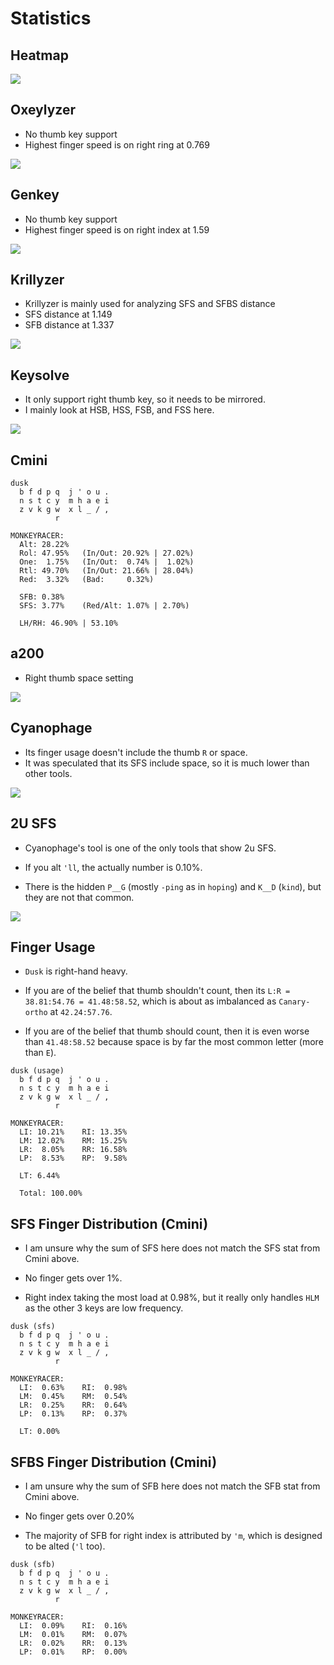 # Statistics

<!-- toc -->

## Heatmap
![](heatmap.png)

## Oxeylyzer
- No thumb key support
- Highest finger speed is on right ring at 0.769

![](oxey.png)

## Genkey
- No thumb key support
- Highest finger speed is on right index at 1.59

![](genkey.png)

## Krillyzer
- Krillyzer is mainly used for analyzing SFS and SFBS distance
- SFS distance at 1.149
- SFB distance at 1.337

![](krillyzer.png)

## Keysolve
- It only support right thumb key, so it needs to be mirrored.
- I mainly look at HSB, HSS, FSB, and FSS here.

![](keysolve.png)

## Cmini
```
dusk
  b f d p q  j ' o u .
  n s t c y  m h a e i
  z v k g w  x l _ / ,
          r                 

MONKEYRACER:
  Alt: 28.22%
  Rol: 47.95%   (In/Out: 20.92% | 27.02%)
  One:  1.75%   (In/Out:  0.74% |  1.02%)
  Rtl: 49.70%   (In/Out: 21.66% | 28.04%)
  Red:  3.32%   (Bad:     0.32%)

  SFB: 0.38%
  SFS: 3.77%    (Red/Alt: 1.07% | 2.70%)

  LH/RH: 46.90% | 53.10%
```

## a200
- Right thumb space setting

![](a200.png)

## Cyanophage
- Its finger usage doesn't include the thumb `R` or space.
- It was speculated that its SFS include space, so it is much lower than other tools.

![](cyan.png)

## 2U SFS
- Cyanophage's tool is one of the only tools that show 2u SFS.

- If you alt `'ll`, the actually number is 0.10%.

- There is the hidden `P__G` (mostly `-ping` as in `hoping`) and `K__D` (`kind`), but they are not that common.

![](2u.png)

## Finger Usage
- `Dusk` is right-hand heavy.

- If you are of the belief that thumb shouldn't count, then its `L:R = 38.81:54.76 = 41.48:58.52`, which is about as imbalanced as `Canary-ortho` at `42.24:57.76`.

- If you are of the belief that thumb should count, then it is even worse than `41.48:58.52` because space is by far the most common letter (more than `E`).
```
dusk (usage)
  b f d p q  j ' o u .
  n s t c y  m h a e i
  z v k g w  x l _ / ,
          r                 

MONKEYRACER:
  LI: 10.21%    RI: 13.35%
  LM: 12.02%    RM: 15.25%
  LR:  8.05%    RR: 16.58%
  LP:  8.53%    RP:  9.58%

  LT: 6.44%

  Total: 100.00%
```
## SFS Finger Distribution (Cmini)
- I am unsure why the sum of SFS here does not match the SFS stat from Cmini above.

- No finger gets over 1%.

- Right index taking the most load at 0.98%, but it really only handles `HLM` as the other 3 keys are low frequency.
```
dusk (sfs)
  b f d p q  j ' o u .
  n s t c y  m h a e i
  z v k g w  x l _ / ,
          r                 

MONKEYRACER:
  LI:  0.63%    RI:  0.98%
  LM:  0.45%    RM:  0.54%
  LR:  0.25%    RR:  0.64%
  LP:  0.13%    RP:  0.37%

  LT: 0.00%
```
## SFBS Finger Distribution (Cmini)
- I am unsure why the sum of SFB here does not match the SFB stat from Cmini above.

- No finger gets over 0.20%

- The majority of SFB for right index is attributed by `'m`, which is designed to be alted (`'l` too).
```
dusk (sfb)
  b f d p q  j ' o u .
  n s t c y  m h a e i
  z v k g w  x l _ / ,
          r                 

MONKEYRACER:
  LI:  0.09%    RI:  0.16%
  LM:  0.01%    RM:  0.07%
  LR:  0.02%    RR:  0.13%
  LP:  0.01%    RP:  0.00%
```
